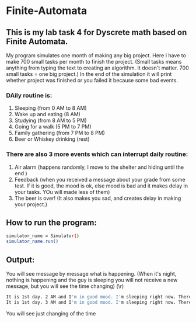 # Finite-Automata
## This is my lab task 4 for Dyscrete math based on Finite Automata.
My program simulates one month of making any big project. Here I have to make 700 small tasks per month to finish the project. (Small tasks means anything from typing the text to creating an algorithm. It doesn't matter. 700 small tasks = one big project.) In the end of the simulation it will print whether project was finished or you failed it because some bad events.

### DAily routine is:
1. Sleeping (from 0 AM to 8 AM)
2. Wake up and eating (8 AM)
3. Studying (from 8 AM to 5 PM)
4. Going for a walk (5 PM to 7 PM)
5. Family gathering (from 7 PM to 8 PM)
6. Beer or Whiskey drinking (rest)

### There are also 3 more events which can interrupt daily routine:
1. Air alarm (happens randomly, I move to the shelter and hiding until the end )
2. Feedback (when you received a message about your grade from some test. If it is good, the mood is ok, else mood is bad and it makes delay in your tasks. YOu will made less of them)
3. The beer is over! (It also makes you sad, and creates delay in making your project.)

## How to run the program:
~~~bash
simulator_name = Simulator()
simulator_name.run()
~~~

## Output:
You will see message by message what is happening. (When it's night, nothing is happening and the guy is sleeping you will not receive a new message, but you will see the time changing) (\r)
~~~bash
It is 1st day. 2 AM and I'm in good mood. I'm sleeping right now. There is 0 tasks done and 700 tasks left.
It is 1st day. 3 AM and I'm in good mood. I'm sleeping right now. There is 0 tasks done and 700 tasks left.
~~~
You will see just changing of the time

